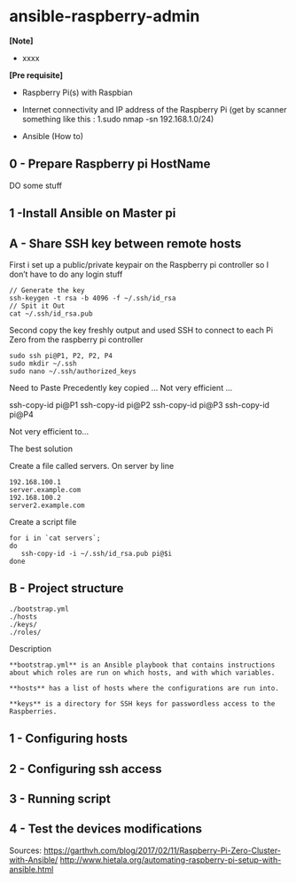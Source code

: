 # ansible-raspberry-admin

**[Note]**
- xxxx

**[Pre requisite]**
- Raspberry Pi(s) with Raspbian

- Internet connectivity and IP address of the Raspberry Pi (get by scanner something like this : 
	1.sudo nmap -sn 192.168.1.0/24)

- Ansible (How to)


## 0 - Prepare Raspberry pi HostName

DO some stuff

## 1  -Install Ansible on Master pi


## A - Share SSH key between remote hosts
First i set up a public/private keypair on the Raspberry pi controller so I don’t have to do any login stuff

    // Generate the key
    ssh-keygen -t rsa -b 4096 -f ~/.ssh/id_rsa
    // Spit it Out
    cat ~/.ssh/id_rsa.pub
    
Second copy the key freshly output and used SSH to connect to each Pi Zero from the raspberry pi controller

    sudo ssh pi@P1, P2, P2, P4
    sudo mkdir ~/.ssh
    sudo nano ~/.ssh/authorized_keys

Need to Paste Precedently key copied ... Not very efficient ...

ssh-copy-id pi@P1
ssh-copy-id pi@P2
ssh-copy-id pi@P3
ssh-copy-id pi@P4

Not very efficient to...

The best solution

Create a file called servers. On server by line

    192.168.100.1
    server.example.com
    192.168.100.2
    server2.example.com
    
Create a script file

    for i in `cat servers`;
    do
       ssh-copy-id -i ~/.ssh/id_rsa.pub pi@$i
    done

## B - Project structure

    ./bootstrap.yml
    ./hosts
    ./keys/
    ./roles/
    
Description
    
    **bootstrap.yml** is an Ansible playbook that contains instructions about which roles are run on which hosts, and with which variables.
    
    **hosts** has a list of hosts where the configurations are run into.

    **keys** is a directory for SSH keys for passwordless access to the Raspberries.

   

## 1 - Configuring hosts

## 2 - Configuring ssh access

## 3 - Running script

## 4 - Test the devices modifications



Sources:
https://garthvh.com/blog/2017/02/11/Raspberry-Pi-Zero-Cluster-with-Ansible/
http://www.hietala.org/automating-raspberry-pi-setup-with-ansible.html